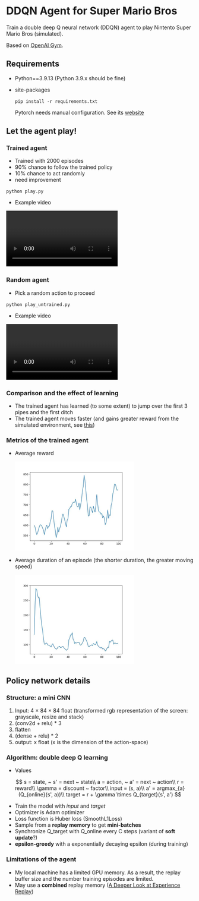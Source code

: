 # DDQN Agent for Super Mario Bros

Train a double deep Q neural network (DDQN) agent to play Nintento Super Mario Bros (simulated).

Based on [OpenAI Gym](https://www.gymlibrary.dev/).

## Requirements

- Python==3.9.13 (Python 3.9.x should be fine)

- site-packages

  ~~~shell
  pip install -r requirements.txt
  ~~~

  Pytorch needs manual configuration. See its [website](https://pytorch.org/get-started/locally/)

## Let the agent play!

### Trained agent 

- Trained with 2000 episodes
- 90% chance to follow the trained policy
- 10% chance to act randomly
- need improvement

~~~shell
python play.py
~~~

- Example video



<video src="video/trained.mp4"></video>

### Random agent

- Pick a random action to proceed

~~~shell
python play_untrained.py
~~~

- Example video

<video src="video/untrained.mp4"></video>

### Comparison and the effect of learning

- The trained agent has learned (to some extent) to jump over the first 3 pipes and the first ditch
- The trained agent moves faster (and gains greater reward from the simulated environment, see [this](https://github.com/Kautenja/gym-super-mario-bros#reward-function))

### Metrics of the trained agent

- Average reward

  <img src="save/2023-03-03T22-31-48/reward_plot.jpg" alt="reward" style="zoom: 50%;" />

- Average duration of an episode (the shorter duration, the greater moving speed)

  <img src="save/2023-03-03T22-31-48/length_plot.jpg" alt="length" style="zoom:50%;" />

## Policy network details

### Structure: a mini CNN

1. Input: 4 × 84 × 84 float (transformed rgb representation of the screen: grayscale, resize and stack)
2. (conv2d + relu) * 3
3. flatten
4. (dense + relu) * 2
5. output: x float (x is the dimension of the action-space)

### Algorithm: double deep Q learning

- Values

$$
s = state, ~ s' = next ~ state\\
a = action, ~ a' = next ~ action\\
r = reward\\
\gamma = discount ~ factor\\
input = (s, a)\\
a' = argmax_{a} (Q_{online}(s', a))\\
target = r + \gamma \times Q_{target}(s', a')
$$

- Train the model with *input* and *target*
- Optimizer is Adam optimizer
- Loss function is Huber loss (SmoothL1Loss)
- Sample from a **replay memory** to get **mini-batches**
- Synchronize Q_target with Q_online every C steps (variant of **soft update**?)
- **epsilon-greedy** with a exponentially decaying epsilon (during training)

### Limitations of the agent

- My local machine has a limited GPU memory. As a result, the replay buffer size and the number training episodes are limited.
- May use a **combined** replay memory ([A Deeper Look at Experience Replay](https://arxiv.org/abs/1712.01275))

